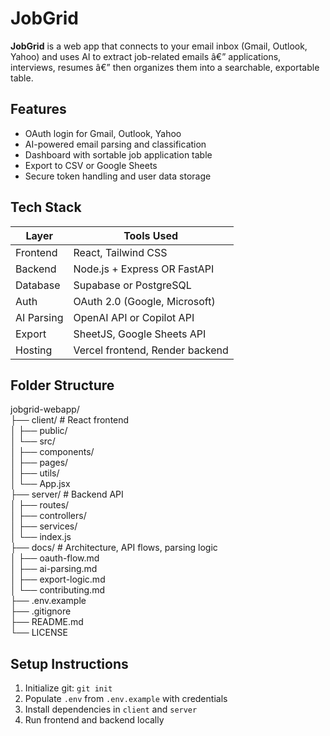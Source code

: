 # JobGrid

**JobGrid** is a web app that connects to your email inbox (Gmail, Outlook, Yahoo) and uses AI to extract job-related emails â€” applications, interviews, resumes â€” then organizes them into a searchable, exportable table.

## Features

- OAuth login for Gmail, Outlook, Yahoo
- AI-powered email parsing and classification
- Dashboard with sortable job application table
- Export to CSV or Google Sheets
- Secure token handling and user data storage

## Tech Stack

| Layer       | Tools Used                     |
|-------------|--------------------------------|
| Frontend    | React, Tailwind CSS            |
| Backend     | Node.js + Express OR FastAPI   |
| Database    | Supabase or PostgreSQL         |
| Auth        | OAuth 2.0 (Google, Microsoft)  |
| AI Parsing  | OpenAI API or Copilot API      |
| Export      | SheetJS, Google Sheets API     |
| Hosting     | Vercel frontend, Render backend

## Folder Structure

jobgrid-webapp/  
├── client/                    # React frontend  
│      ├── public/  
│      └── src/  
│             ├── components/  
│             ├── pages/  
│             ├── utils/  
│             └── App.jsx  
├── server/                    # Backend API  
│      ├── routes/  
│      ├── controllers/  
│      ├── services/  
│      └── index.js  
├── docs/                      # Architecture, API flows, parsing logic  
│      ├── oauth-flow.md  
│      ├── ai-parsing.md  
│      ├── export-logic.md  
│      └── contributing.md  
├── .env.example  
├── .gitignore  
├── README.md  
└── LICENSE  


## Setup Instructions

1. Initialize git: `git init`
2. Populate `.env` from `.env.example` with credentials
3. Install dependencies in `client` and `server`
4. Run frontend and backend locally



